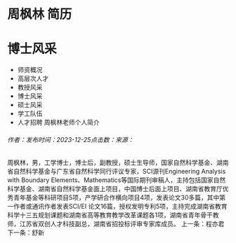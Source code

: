 # 周枫林 简历

# 博士风采
- 师资概况
- 高层次人才
- 教授风采
- 博士风采
- 硕士风采
- 学工队伍
- 人才招聘
周枫林老师个人简介

###### 作者：发布时间：2023-12-25点击数：来源：
周枫林，男，工学博士，博士后，副教授，硕士生导师，国家自然科学基金、湖南省自然科学基金与广东省自然科学同行评议专家，SCI源刊Engineering Analysis with Boundary Elements、Mathematics等国际期刊审稿人，主持包括国家自然科学基金、湖南省自然科学基金面上项目，中国博士后面上项目、湖南省教育厅优秀青年基金等科研项目5项，产学研合作横向项目4项，发表论文30多篇，其中第一作者或通讯作者发表SCI/EI 论文16篇，授权发明专利5项，主持完成湖南省教育科学十三五规划课题和湖南省高等教育教学改革课题各1项，湖南省青年骨干教师，江苏省双创人才科技副总，湖南省招投标评审专家库成员。
上一条：程亦君
下一条：舒新
